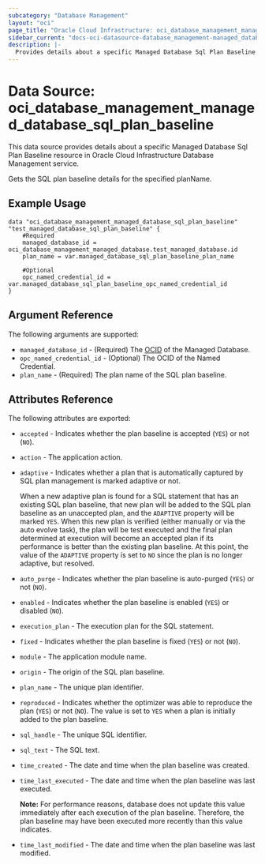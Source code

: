 ```yaml
---
subcategory: "Database Management"
layout: "oci"
page_title: "Oracle Cloud Infrastructure: oci_database_management_managed_database_sql_plan_baseline"
sidebar_current: "docs-oci-datasource-database_management-managed_database_sql_plan_baseline"
description: |-
  Provides details about a specific Managed Database Sql Plan Baseline in Oracle Cloud Infrastructure Database Management service
---
```


# Data Source: oci_database_management_managed_database_sql_plan_baseline
This data source provides details about a specific Managed Database Sql Plan Baseline resource in Oracle Cloud Infrastructure Database Management service.

Gets the SQL plan baseline details for the specified planName.


## Example Usage

```hcl
data "oci_database_management_managed_database_sql_plan_baseline" "test_managed_database_sql_plan_baseline" {
	#Required
	managed_database_id = oci_database_management_managed_database.test_managed_database.id
	plan_name = var.managed_database_sql_plan_baseline_plan_name

	#Optional
	opc_named_credential_id = var.managed_database_sql_plan_baseline_opc_named_credential_id
}
```

## Argument Reference

The following arguments are supported:

* `managed_database_id` - (Required) The [OCID](https://docs.cloud.oracle.com/iaas/Content/General/Concepts/identifiers.htm) of the Managed Database.
* `opc_named_credential_id` - (Optional) The OCID of the Named Credential.
* `plan_name` - (Required) The plan name of the SQL plan baseline.


## Attributes Reference

The following attributes are exported:

* `accepted` - Indicates whether the plan baseline is accepted (`YES`) or not (`NO`).
* `action` - The application action.
* `adaptive` - Indicates whether a plan that is automatically captured by SQL plan management is marked adaptive or not.

	When a new adaptive plan is found for a SQL statement that has an existing SQL plan baseline, that new plan will be added to the SQL plan baseline as an unaccepted plan, and the `ADAPTIVE` property will be marked `YES`. When this new plan is verified (either manually or via the auto evolve task), the plan will be test executed and the final plan determined at execution will become an accepted plan if its performance is better than the existing plan baseline. At this point, the value of the `ADAPTIVE` property is set to `NO` since the plan is no longer adaptive, but resolved. 
* `auto_purge` - Indicates whether the plan baseline is auto-purged (`YES`) or not (`NO`).
* `enabled` - Indicates whether the plan baseline is enabled (`YES`) or disabled (`NO`).
* `execution_plan` - The execution plan for the SQL statement.
* `fixed` - Indicates whether the plan baseline is fixed (`YES`) or not (`NO`).
* `module` - The application module name.
* `origin` - The origin of the SQL plan baseline.
* `plan_name` - The unique plan identifier.
* `reproduced` - Indicates whether the optimizer was able to reproduce the plan (`YES`) or not (`NO`). The value is set to `YES` when a plan is initially added to the plan baseline. 
* `sql_handle` - The unique SQL identifier.
* `sql_text` - The SQL text.
* `time_created` - The date and time when the plan baseline was created.
* `time_last_executed` - The date and time when the plan baseline was last executed.

	**Note:** For performance reasons, database does not update this value immediately after each execution of the plan baseline. Therefore, the plan baseline may have been executed more recently than this value indicates. 
* `time_last_modified` - The date and time when the plan baseline was last modified.


